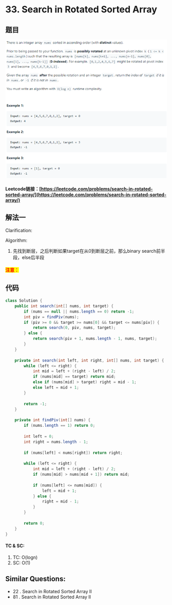 # 33. Search in Rotated Sorted Array

## 题目

![](<../../.gitbook/assets/image (77).png>)

#### Leetcode链接：[https://leetcode.com/problems/search-in-rotated-sorted-array/](https://leetcode.com/problems/search-in-rotated-sorted-array/)

## 解法一

Clarification:&#x20;

Algorithm:&#x20;

1. 先找到断层，之后判断如果target在从0到断层之前，那么binary search前半段，else后半段

#### <mark style="color:red;">注意：</mark>

## 代码

```java
class Solution {
    public int search(int[] nums, int target) {
        if (nums == null || nums.length == 0) return -1;
        int piv = findPiv(nums);
        if (piv >= 0 && target >= nums[0] && target <= nums[piv]) {
            return search(0, piv, nums, target);
        } else {
            return search(piv + 1, nums.length - 1, nums, target);
        }
    }
    
    private int search(int left, int right, int[] nums, int target) {
        while (left <= right) {
            int mid = left + (right - left) / 2;
            if (nums[mid] == target) return mid;
            else if (nums[mid] > target) right = mid - 1;
            else left = mid + 1;
        }
        
        return -1;
    }
    
    private int findPiv(int[] nums) {
        if (nums.length == 1) return 0;
        
        int left = 0;
        int right = nums.length - 1;
        
        if (nums[left] < nums[right]) return right;
        
        while (left <= right) {
            int mid = left + (right - left) / 2;
            if (nums[mid] > nums[mid + 1]) return mid;
            
            if (nums[left] <= nums[mid]) {
                left = mid + 1;
            } else {
                right = mid - 1;
            }
        }
        
        return 0;
    }
}
```

#### TC & SC:&#x20;

1. TC: O(logn)
2. SC: O(1)

## **Similar Questions:**&#x20;

* 22 . Search in Rotated Sorted Array II
* 81 . Search in Rotated Sorted Array II
